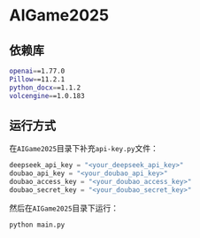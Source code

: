 # AIGame2025

## 依赖库

```bash
openai==1.77.0
Pillow==11.2.1
python_docx==1.1.2
volcengine==1.0.183
```

## 运行方式

在`AIGame2025`目录下补充`api-key.py`文件：

```python
deepseek_api_key = "<your_deepseek_api_key>"
doubao_api_key = "<your_doubao_api_key>"
doubao_access_key = "<your_doubao_access_key>"
doubao_secret_key = "<your_doubao_secret_key>"
```

然后在`AIGame2025`目录下运行：

```bash
python main.py
```
